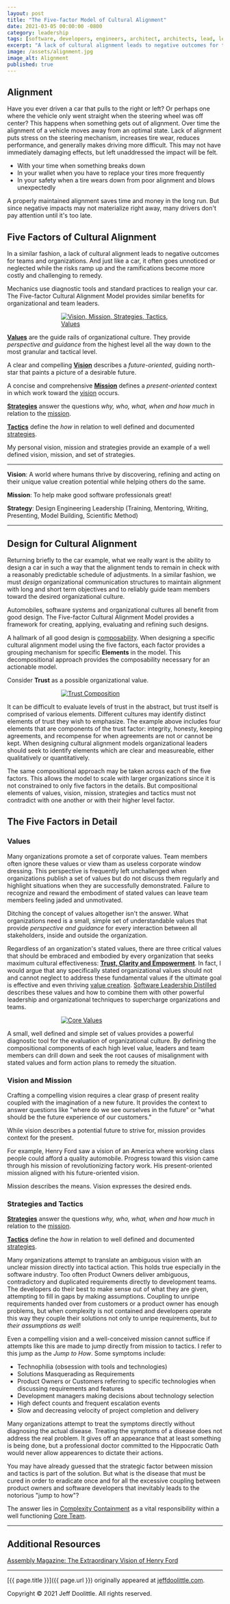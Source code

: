 ```yaml
---
layout: post
title: "The Five-factor Model of Cultural Alignment"
date: 2021-03-05 00:00:00 -0800
category: leadership
tags: [software, developers, engineers, architect, architects, lead, leader, align, alignment, culture, cultural]
excerpt: "A lack of cultural alignment leads to negative outcomes for teams and organizations. It often goes unnoticed or neglected while risks ramp up and the ramifications become more costly and challenging to remedy."
image: /assets/alignment.jpg
image_alt: Alignment
published: true
---
```


## Alignment

Have you ever driven a car that pulls to the right or left? Or perhaps one where the vehicle only went straight when the steering wheel was off center? This happens when something gets out of alignment.
Over time the alignment of a vehicle moves away from an optimal state.  Lack of alignment puts stress on the steering mechanism, increases tire wear, reduces performance, and generally makes driving more difficult. This may not have immediately damaging effects, but left unaddressed the impact will be felt.

- With your time when something breaks down
- In your wallet when you have to replace your tires more frequently
- In your safety when a tire wears down from poor alignment and blows unexpectedly

A properly maintained alignment saves time and money in the long run. But since negative impacts may not materialize right away, many drivers don't pay attention until it's too late.

## Five Factors of Cultural Alignment

In a similar fashion, a lack of cultural alignment leads to negative outcomes for teams and organizations. And just like a car, it often goes unnoticed or neglected while the risks ramp up and the ramifications become more costly and challenging to remedy.

Mechanics use diagnostic tools and standard practices to realign your car. The Five-factor Cultural Alignment Model provides similar benefits for organizational and team leaders.

<a href="/assets/cultural-alignment.jpg" style="display: block; margin-left: auto; margin-right: auto; width: 50%" class="lightbox-image current" title="Vision, Mission, Strategies, Tactics, Values">
    <img src="/assets/cultural-alignment.jpg" alt="Vision, Mission, Strategies, Tactics, Values">
</a>

[**Values**](#values) are the guide rails of organizational culture. They provide *perspective and guidance* from the highest level all the way down to the most granular and tactical level.

A clear and compelling [**Vision**](#vision-and-mission) describes a *future-oriented*, guiding north-star that paints a picture of a desirable future.

A concise and comprehensive [**Mission**](#vision-and-mission) defines a *present-oriented* context in which work toward the [vision](#vision-and-mission) occurs.

[**Strategies**](#strategies-and-tactics) answer the questions *why, who, what, when and how much* in relation to the [mission](#vision-and-mission).

[**Tactics**](#strategies-and-tactics) define the *how* in relation to well defined and documented [strategies](#strategies-and-tactics).

My personal vision, mission and strategies provide an example of a well defined vision, mission, and set of strategies.

___

**Vision**: A world where humans thrive by discovering, refining and acting on their unique value creation potential while helping others do the same.

**Mission**: To help make good software professionals great!

**Strategy**: Design Engineering Leadership (Training, Mentoring, Writing, Presenting, Model Building, Scientific Method)

___

## Design for Cultural Alignment

Returning briefly to the car example, what we really want is the ability to design a car in such a way that the alignment tends to remain in check with a reasonably predictable schedule of adjustments. In a similar fashion, we must *design* organizational communication structures to maintain alignment with long and short term objectives and to reliably guide team members toward the desired organizational culture.

Automobiles, software systems and organizational cultures all benefit from good design. The Five-factor Cultural Alignment Model provides a framework for creating, applying, evaluating and refining such designs.

A hallmark of all good design is [composability](https://www.youtube.com/watch?v=ukU344kEwP8). When designing a specific cultural alignment model using the five factors, each factor provides a grouping mechanism for specific **Elements** in the model. This decompositional approach provides the composability necessary for an actionable model.

Consider **Trust** as a possible organizational value.

<a href="/assets/trust-composition.png" style="display: block; margin-left: auto; margin-right: auto; width: 50%" class="lightbox-image current" title="Trust Composition">
    <img src="/assets/trust-composition.png" alt="Trust Composition">
</a>

It can be difficult to evaluate levels of trust in the abstract, but trust itself is comprised of various elements. Different cultures may identify distinct elements of trust they wish to emphasize. The example above includes four elements that are components of the trust factor: integrity, honesty, keeping agreements, and recompense for when agreements are not or cannot be kept. When designing  cultural alignment models organizational leaders should seek to identify elements which are clear and measureable, either qualitatively or quantitatively.

The same compositional approach may be taken across each of the five factors. This allows the model to scale with larger organizations since it is not constrained to only five factors in the details. But compositional elements of values, vision, mission, strategies and tactics must not contradict with one another or with their higher level factor.

## The Five Factors in Detail

### Values

Many organizations promote a set of corporate values. Team members often ignore these values or view tham as useless corporate window dressing. This perspective is frequently left unchallenged when organizations publish a set of values but do not discuss them regularly and highlight situations when they are successfully demonstrated. Failure to recognize and reward the embodiment of stated values can leave team members feeling jaded and unmotivated.

Ditching the concept of values altogether isn't the answer. What organizations need is a small, simple set of understandable values that provide *perspective and guidance* for every interaction between all stakeholders, inside and outside the organization.

Regardless of an organization's stated values, there are three critical values that should be embraced and embodied by every organization that seeks maximum cultural effectiveness: [**Trust, Clarity and Empowerment**](/2020/11/04/software-leadership-distilled#core-values). In fact, I would argue that any specifically stated organizational values should not and cannot neglect to address these fundamental values if the ultimate goal is effective and even thriving [value creation](/2020/11/04/software-leadership-distilled/#value-creators). [Software Leadership Distilled](/2020/11/04/software-leadership-distilled) describes these values and how to combine them with other powerful leadership and organizational techniques to supercharge organizations and teams.

<a href="/assets/software-leadership-core-values.png" style="display: block; margin-left: auto; margin-right: auto; width: 50%" class="lightbox-image current" title="Core Values">
    <img src="/assets/software-leadership-core-values.png" alt="Core Values">
</a>

A small, well defined and simple set of values provides a powerful diagnostic tool for the evaluation of organizational culture. By defining the compositional components of each high level value, leaders and team members can drill down and seek the root causes of misalignment with stated values and form action plans to remedy the situation.

### Vision and Mission

Crafting a compelling vision requires a clear grasp of present reality coupled with the imagination of a new future. It provides the context to answer questions like "where do we see ourselves in the future" or "what should be the future experience of our customers."

While vision describes a potential future to strive for, mission provides context for the present.

For example, Henry Ford saw a vision of an America where working class people could afford a quality automobile. Progress toward this vision came through his mission of revolutionizing factory work. His present-oriented mission aligned with his future-oriented vision.

Mission describes the means. Vision expresses the desired ends.

### Strategies and Tactics

[**Strategies**](#strategies-and-tactics) answer the questions *why, who, what, when and how much* in relation to the [mission](#vision-and-mission).

[**Tactics**](#strategies-and-tactics) define the *how* in relation to well defined and documented [strategies](#strategies-and-tactics).

Many organizations attempt to translate an ambiguous vision with an unclear mission directly into tactical action. This holds true especially in the software industry. Too often Product Owners deliver ambiguous, contradictory and duplicated requirements directly to development teams. The developers do their best to make sense out of what they are given, attempting to fill in gaps by making assumptions. Coupling to unripe requirements handed over from customers or a product owner has enough problems, but when complexity is not contained and developers operate this way they couple their solutions not only to unripe requirements, but *to their assumptions as well*!

Even a compelling vision and a well-conceived mission cannot suffice if attempts like this are made to jump directly from mission to tactics. I refer to this jump as the *Jump to How*. Some symptoms include:

- Technophilia (obsession with tools and technologies)
- Solutions Masquerading as Requirements
- Product Owners or Customers referring to specific technologies when discussing requirements and features
- Development managers making decisions about technology selection
- High defect counts and frequent escalation events
- Slow and decreasing velocity of project completion and delivery

Many organizations attempt to treat the symptoms directly without diagnosing the actual disease. Treating the symptoms of a disease does not address the real problem. It gives off an appearance that at least something is being done, but a professional doctor committed to the Hippocratic Oath would never allow appearences to dictate their actions.

You may have already guessed that the strategic factor between mission and tactics is part of the solution. But what is the disease that must be cured in order to eradicate once and for all the excessive coupling between product owners and software developers that inevitably leads to the notorious "jump to how"?

The answer lies in [Complexity Containment](/2021/03/03/padnug-software-architecture-as-complexity-containment) as a vital responsibility within a well functioning [Core Team](/2020/11/04/software-leadership-distilled/).

___

## Additional Resources

[Assembly Magazine: The Extraordinary Vision of Henry Ford](https://www.assemblymag.com/articles/83965-special-section-the-extraordinary-vision-of-henry-ford)

___

[{{ page.title }}]({{ page.url }}) originally appeared at [jeffdoolittle.com](https://jeffdoolittle.com/).

Copyright © 2021 Jeff Doolittle. All rights reserved.
